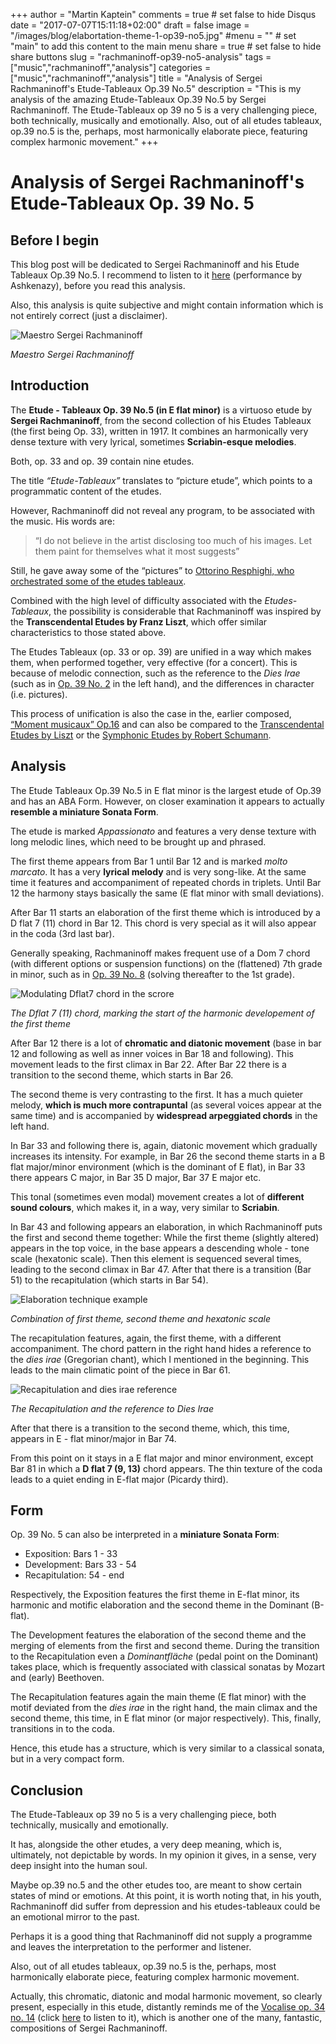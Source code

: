 +++
author = "Martin Kaptein"
comments = true	# set false to hide Disqus
date = "2017-07-07T15:11:18+02:00"
draft = false
image = "/images/blog/elabortation-theme-1-op39-no5.jpg"
#menu = ""		# set "main" to add this content to the main menu
share = true	# set false to hide share buttons
slug = "rachmaninoff-op39-no5-analysis"
tags = ["music","rachmaninoff","analysis"]
categories = ["music","rachmaninoff","analysis"]
title = "Analysis of Sergei Rachmaninoff's Etude-Tableaux Op.39 No.5"
description = "This is my analysis of the amazing Etude-Tableaux Op.39 No.5 by Sergei Rachmaninoff. The Etude-Tableaux op 39 no 5 is a very challenging piece, both technically, musically and emotionally. Also, out of all etudes tableaux, op.39 no.5 is the, perhaps, most harmonically elaborate piece, featuring complex harmonic movement."
+++



# Analysis of Sergei Rachmaninoff's Etude-Tableaux Op. 39 No. 5

## Before I begin

This blog post will be dedicated to Sergei Rachmaninoff and his Etude Tableaux Op.39 No.5. I recommend to listen to it [here](https://www.youtube.com/watch?v=mAV3Zj5Qngo) (performance by Ashkenazy), before you read this analysis. 

Also, this analysis is quite subjective and might contain information which is not entirely correct (just a disclaimer).

![Maestro Sergei Rachmaninoff](/images/blog/rachmaninoff-portrait.jpg)

*Maestro Sergei Rachmaninoff*

## Introduction

The **Etude - Tableaux Op. 39 No.5 (in E flat minor)** is a virtuoso etude by **Sergei Rachmaninoff**, from the second collection of his Etudes Tableaux (the first being Op. 33), written in 1917. It combines an harmonically very dense texture with very lyrical, sometimes **Scriabin-esque melodies**.

Both, op. 33 and op. 39 contain nine etudes. 

The title *“Etude-Tableaux”* translates to “picture etude”, which points to a programmatic content of the etudes. 

However, Rachmaninoff did not reveal any program, to be associated with the music. His words are: 

> “I do not believe in the artist disclosing too much of his images. Let them paint for themselves what it most suggests” 

Still, he gave away some of the “pictures” to [Ottorino Resphighi, who orchestrated some of the etudes tableaux](https://www.youtube.com/watch?v=YNq23SLzEKg).

Combined with the high level of difficulty associated with the *Etudes-Tableaux*, the possibility is considerable that Rachmaninoff was inspired by the **Transcendental Etudes by Franz Liszt**, which offer similar characteristics to those stated above.

The Etudes Tableaux (op. 33 or op. 39) are unified in a way which makes them, when performed together, very effective (for a concert). This is because of melodic connection, such as the reference to the *Dies Irae* (such as in [Op. 39 No. 2](https://www.youtube.com/watch?v=PJuUkRuTJCw) in the left hand), and the differences in character (i.e. pictures).
 
 
This process of unification is also the case in the, earlier composed, [“Moment musicaux” Op.16](https://www.youtube.com/watch?v=IDzIVgnHVwE) and can also be compared to the [Transcendental Etudes by Liszt](https://www.youtube.com/watch?v=1O4h0AapdbQ) or the [Symphonic Etudes by Robert Schumann](https://www.youtube.com/watch?v=G1FFWgzk4vI).

## Analysis

The Etude Tableaux Op.39 No.5 in E flat minor is the largest etude of Op.39 and has an ABA Form. However, on closer examination it appears to actually **resemble a miniature Sonata Form**.

The etude is marked *Appassionato* and features a very dense texture with long melodic lines, which need to be brought up and phrased.

The first theme appears from Bar 1 until Bar 12 and is marked *molto marcato*. It has a very **lyrical melody** and is very song-like. At the same time it features and accompaniment of repeated chords in triplets. Until Bar 12 the harmony stays basically the same (E flat minor with small deviations).

After Bar 11 starts an elaboration of the first theme which is introduced by a D flat 7 (11) chord in Bar 12. This chord is very special as it will also appear in the coda (3rd last bar). 

Generally speaking, Rachmaninoff makes frequent use of a Dom 7 chord (with different options or suspension functions) on the (flattened) 7th grade in minor, such as in [Op. 39 No. 8](https://www.youtube.com/watch?v=F1jAw67ZCIA) (solving thereafter to the 1st grade).

![Modulating Dflat7 chord in the scrore](/images/blog/elabortation-theme-1-op39-no5.jpg)

*The Dflat 7 (11) chord, marking the start of the harmonic developement of the first theme*

After Bar 12 there is a lot of **chromatic and diatonic movement** (base in bar 12 and following as well as inner voices in Bar 18 and following). This movement leads to the first climax in Bar 22. After Bar 22 there is a transition to the second theme, which starts in Bar 26.

The second theme is very contrasting to the first. It has a much quieter melody, **which is much more contrapuntal** (as several voices appear at the same time) and is accompanied by **widespread arpeggiated chords** in the left hand. 

In Bar 33 and following there is, again, diatonic movement which gradually increases its intensity. For example, in Bar 26 the second theme starts in a B flat major/minor environment (which is the dominant of E flat), in Bar 33 there appears C major, in Bar 35 D major, Bar 37 E major etc.

This tonal (sometimes even modal) movement creates a lot of **different sound colours**, which makes it, in a way, very similar to **Scriabin**.

In Bar 43 and following appears an elaboration, in which Rachmaninoff puts the first and second theme together: While the first theme (slightly altered) appears in the top voice, in the base appears a descending whole - tone scale (hexatonic scale). Then this element is sequenced several times, leading to the second climax in Bar 47. After that there is a transition (Bar 51) to the recapitulation (which starts in Bar 54). 

![Elaboration technique example](/images/blog/elaboration-technique-op39-no2.jpg)

*Combination of first theme, second theme and hexatonic scale*

The recapitulation features, again, the first theme, with a different accompaniment. The chord pattern in the right hand hides a reference to the *dies irae* (Gregorian chant), which I mentioned in the beginning. This leads to the main climatic point of the piece in Bar 61. 

![Recapitulation and dies irae reference](/images/blog/op39-no2-recapitulation-dies-irae.jpg)

*The Recapitulation and the reference to Dies Irae*

After that there is a transition to the second theme, which, this time, appears in E - flat minor/major in Bar 74.

From this point on it stays in a E flat major and minor environment, except Bar 81 in which a **D flat 7 (9, 13)** chord appears. The thin texture of the coda leads to a quiet ending in E-flat major (Picardy third).

## Form

Op. 39 No. 5 can also be interpreted in a **miniature Sonata Form**:

- Exposition:  Bars 1 - 33
- Development: Bars 33 - 54
- Recapitulation: 54 - end

Respectively, the Exposition features the first theme in E-flat minor, its harmonic and motific  elaboration and the second theme in the Dominant (B-flat).

The Development features the elaboration of the second theme and the merging of elements from the first and second theme. During the transition to the Recapitulation even a *Dominantfläche* (pedal point on the Dominant) takes place, which is frequently associated with classical sonatas by Mozart and (early) Beethoven.

The Recapitulation features again the main theme (E flat minor) with the motif deviated from the *dies irae* in the right hand, the main climax and the second theme, this time, in E flat minor (or major respectively). This, finally, transitions in to the coda.

Hence, this etude has a structure, which is very similar to a classical sonata, but in a very compact form.

## Conclusion

The Etude-Tableaux op 39 no 5 is a very challenging piece, both technically, musically and emotionally. 

It has, alongside the other etudes, a very deep meaning, which is, ultimately, not depictable by words. In my opinion it gives, in a sense, very deep insight into the human soul. 

Maybe op.39 no.5 and the other etudes too, are meant to show certain states of mind or emotions. 
At this point, it is worth noting that, in his youth, Rachmaninoff did suffer from depression and his etudes-tableaux could be an emotional mirror to the past. 

Perhaps it is a good thing that Rachmaninoff did not supply a programme and leaves the interpretation to the performer and listener. 

Also, out of all etudes tableaux, op.39 no.5 is the, perhaps, most harmonically elaborate piece, featuring complex harmonic movement. 

Actually, this chromatic, diatonic and modal harmonic movement, so clearly present, especially in this etude, distantly reminds me of the [Vocalise op. 34 no. 14](https://www.youtube.com/watch?v=L6JCK2il03E) (click [here](https://www.youtube.com/watch?v=L6JCK2il03E) to listen to it), which is another one of the many, fantastic, compositions of Sergei Rachmaninoff.
